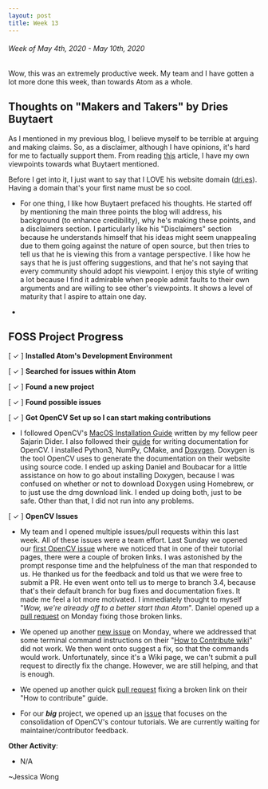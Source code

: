 ```yaml
---
layout: post
title: Week 13
---
```


###### Week of May 4th, 2020 - May 10th, 2020 

Wow, this was an extremely productive week. My team and I have gotten a lot more done this week, than towards Atom as a whole.

## Thoughts on "Makers and Takers" by Dries Buytaert

As I mentioned in my previous blog, I believe myself to be terrible at arguing and making claims. So, as a disclaimer, although I have opinions, it's hard for me to factually support them. From reading [this](https://dri.es/balancing-makers-and-takers-to-scale-and-sustain-open-source) article, I have my own viewpoints towards what Buytaert mentioned.

Before I get into it, I just want to say that I LOVE his website domain ([dri.es](https://dri.es)). Having a domain that's your first name must be so cool.

- For one thing, I like how Buytaert prefaced his thoughts. He started off by mentioning the main three points the blog will address, his background (to enhance credibility), why he's making these points, and a disclaimers section. I particularly like his "Disclaimers" section because he understands himself that his ideas might seem unappealing due to them going against the nature of open source, but then tries to tell us that he is viewing this from a vantage perspective. I like how he says that he is just offering suggestions, and that he's not saying that every community should adopt his viewpoint. I enjoy this style of writing a lot because I find it admirable when people admit faults to their own arguments and are willing to see other's viewpoints. It shows a level of maturity that I aspire to attain one day.

-

## FOSS Project Progress

[ ✓ ] **Installed Atom's Development Environment** 

[ ✓ ] **Searched for issues within Atom**

[ ✓ ] **Found a new project**

[ ✓ ] **Found possible issues**

[ ✓ ] **Got OpenCV Set up so I can start making contributions**

- I followed OpenCV's [MacOS Installation Guide](https://docs.opencv.org/master/d0/db2/tutorial_macos_install.html) written by my fellow peer Sajarin Dider. I also followed their [guide](https://docs.opencv.org/master/d4/db1/tutorial_documentation.html) for writing documentation for OpenCV. I installed Python3, NumPy, CMake, and [Doxygen](http://www.doxygen.nl/). Doxygen is the tool OpenCV uses to generate the documentation on their website using source code. I ended up asking Daniel and Boubacar for a little assistance on how to go about installing Doxygen, because I was confused on whether or not to download Doxygen using Homebrew, or to just use the dmg download link. I ended up doing both, just to be safe. Other than that, I did not run into any problems.

[ ✓ ] **OpenCV Issues**

- My team and I opened multiple issues/pull requests within this last week. All of these issues were a team effort. Last Sunday we opened our [first OpenCV issue](https://github.com/opencv/opencv/issues/17212) where we noticed that in one of their tutorial pages, there were a couple of broken links. I was astonished by the prompt response time and the helpfulness of the man that responded to us. He thanked us for the feedback and told us that we were free to submit a PR. He even went onto tell us to merge to branch 3.4, because that's their default branch for bug fixes and documentation fixes. It made me feel a lot more motivated. I immediately thought to myself "*Wow, we're already off to a better start than Atom*". Daniel opened up a [pull request](https://github.com/opencv/opencv/pull/17218) on Monday fixing those broken links. 

- We opened up another [new issue](https://github.com/opencv/opencv/issues/17220) on Monday,  where we addressed that some terminal command instructions on their "[How to Contribute wiki](https://github.com/opencv/opencv/wiki/How_to_contribute#the-instruction-in-brief)" did not work. We then went onto suggest a fix, so that the commands would work. Unfortunately, since it's a Wiki page, we can't submit a pull request to directly fix the change. However, we are still helping, and that is enough.

- We opened up another quick [pull request](https://github.com/opencv/opencv/pull/17219) fixing a broken link on their "How to contribute" guide.

- For our ***big*** project, we opened up an [issue](https://github.com/opencv/opencv/issues/17245) that focuses on the consolidation of OpenCV's contour tutorials. We are currently waiting for maintainer/contributor feedback.

**Other Activity**: 

- N/A

~Jessica Wong